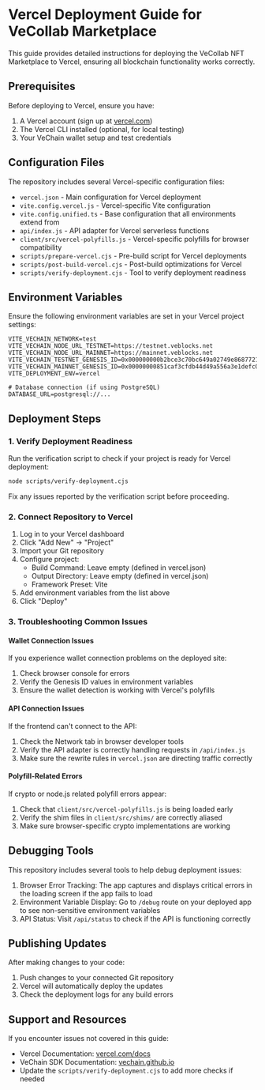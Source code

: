 # Vercel Deployment Guide for VeCollab Marketplace

This guide provides detailed instructions for deploying the VeCollab NFT Marketplace to Vercel, ensuring all blockchain functionality works correctly.

## Prerequisites

Before deploying to Vercel, ensure you have:

1. A Vercel account (sign up at [vercel.com](https://vercel.com))
2. The Vercel CLI installed (optional, for local testing)
3. Your VeChain wallet setup and test credentials

## Configuration Files

The repository includes several Vercel-specific configuration files:

- `vercel.json` - Main configuration for Vercel deployment
- `vite.config.vercel.js` - Vercel-specific Vite configuration
- `vite.config.unified.ts` - Base configuration that all environments extend from
- `api/index.js` - API adapter for Vercel serverless functions
- `client/src/vercel-polyfills.js` - Vercel-specific polyfills for browser compatibility
- `scripts/prepare-vercel.cjs` - Pre-build script for Vercel deployments
- `scripts/post-build-vercel.cjs` - Post-build optimizations for Vercel
- `scripts/verify-deployment.cjs` - Tool to verify deployment readiness

## Environment Variables

Ensure the following environment variables are set in your Vercel project settings:

```
VITE_VECHAIN_NETWORK=test
VITE_VECHAIN_NODE_URL_TESTNET=https://testnet.veblocks.net
VITE_VECHAIN_NODE_URL_MAINNET=https://mainnet.veblocks.net
VITE_VECHAIN_TESTNET_GENESIS_ID=0x000000000b2bce3c70bc649a02749e8687721b09ed2e15997f466536b20bb127
VITE_VECHAIN_MAINNET_GENESIS_ID=0x00000000851caf3cfdb44d49a556a3e1defc0ae1207be6ac36cc2d1b1c232409
VITE_DEPLOYMENT_ENV=vercel

# Database connection (if using PostgreSQL)
DATABASE_URL=postgresql://...
```

## Deployment Steps

### 1. Verify Deployment Readiness

Run the verification script to check if your project is ready for Vercel deployment:

```bash
node scripts/verify-deployment.cjs
```

Fix any issues reported by the verification script before proceeding.

### 2. Connect Repository to Vercel

1. Log in to your Vercel dashboard
2. Click "Add New" → "Project"
3. Import your Git repository
4. Configure project:
   - Build Command: Leave empty (defined in vercel.json)
   - Output Directory: Leave empty (defined in vercel.json)
   - Framework Preset: Vite
5. Add environment variables from the list above
6. Click "Deploy"

### 3. Troubleshooting Common Issues

#### Wallet Connection Issues

If you experience wallet connection problems on the deployed site:

1. Check browser console for errors
2. Verify the Genesis ID values in environment variables
3. Ensure the wallet detection is working with Vercel's polyfills

#### API Connection Issues

If the frontend can't connect to the API:

1. Check the Network tab in browser developer tools
2. Verify the API adapter is correctly handling requests in `/api/index.js`
3. Make sure the rewrite rules in `vercel.json` are directing traffic correctly

#### Polyfill-Related Errors

If crypto or node.js related polyfill errors appear:

1. Check that `client/src/vercel-polyfills.js` is being loaded early
2. Verify the shim files in `client/src/shims/` are correctly aliased
3. Make sure browser-specific crypto implementations are working

## Debugging Tools

This repository includes several tools to help debug deployment issues:

1. Browser Error Tracking: The app captures and displays critical errors in the loading screen if the app fails to load
2. Environment Variable Display: Go to `/debug` route on your deployed app to see non-sensitive environment variables
3. API Status: Visit `/api/status` to check if the API is functioning correctly

## Publishing Updates

After making changes to your code:

1. Push changes to your connected Git repository
2. Vercel will automatically deploy the updates
3. Check the deployment logs for any build errors

## Support and Resources

If you encounter issues not covered in this guide:

- Vercel Documentation: [vercel.com/docs](https://vercel.com/docs)
- VeChain SDK Documentation: [vechain.github.io](https://vechain.github.io)
- Update the `scripts/verify-deployment.cjs` to add more checks if needed